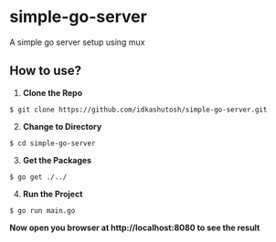 # simple-go-server
A simple go server setup using mux 

## How to use?
1. **Clone the Repo**
```
$ git clone https://github.com/idkashutosh/simple-go-server.git
```

2. **Change to Directory**
```
$ cd simple-go-server
```

3. **Get the Packages**
```
$ go get ./../
```

4. **Run the Project**
```
$ go run main.go
```

**Now open you browser at http://localhost:8080 to see the result**
